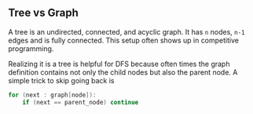## Tree vs Graph

A tree is an undirected, connected, and acyclic graph. It has `n` nodes, `n-1`
edges and is fully connected. This setup often shows up in competitive
programming.

Realizing it is a tree is helpful for DFS because often times the graph
definition contains not only the child nodes but also the parent node. A simple
trick to skip going back is

```cpp
for (next : graph[node]):
    if (next == parent_node) continue
```
